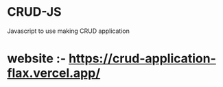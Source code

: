 # CRUD-JS
Javascript to use making CRUD application

# website :- https://crud-application-flax.vercel.app/
